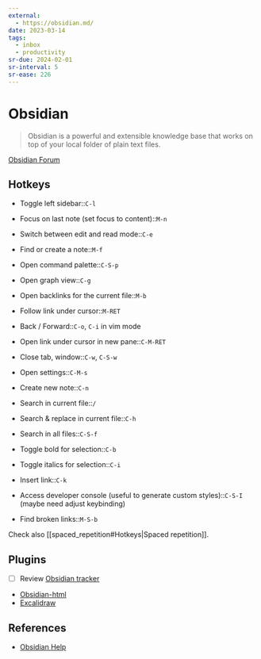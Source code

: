 ```yaml
---
external:
  - https://obsidian.md/
date: 2023-03-14
tags:
  - inbox
  - productivity
sr-due: 2024-02-01
sr-interval: 5
sr-ease: 226
---
```


# Obsidian

> Obsidian is a powerful and extensible knowledge base that works on top of your
> local folder of plain text files.

[Obsidian Forum](https://forum.obsidian.md/)

## Hotkeys

- Toggle left sidebar::`C-l`
- Focus on last note (set focus to content)::`M-n`
- Switch between edit and read mode::`C-e`
- Find or create a note::`M-f`
- Open command palette::`C-S-p`
- Open graph view::`C-g`
- Open backlinks for the current file::`M-b`
- Follow link under cursor::`M-RET`
- Back / Forward::`C-o`, `C-i` in vim mode
- Open link under cursor in new pane::`C-M-RET`
- Close tab, window::`C-w`, `C-S-w`
- Open settings::`C-M-s`
- Create new note::`C-n`
- Search in current file::`/`
- Search & replace in current file::`C-h`
- Search in all files::`C-S-f`

- Toggle bold for selection::`C-b` <!--SR:!2024-09-23,2,226-->
- Toggle italics for selection::`C-i`
- Insert link::`C-k`

- Access developer console (useful to generate custom styles)::`C-S-I` (maybe need adjust keybinding)
- Find broken links::`M-S-b`

Check also [[spaced_repetition#Hotkeys|Spaced repetition]].

## Plugins

- [ ] Review [Obsidian tracker](https://github.com/pyrochlore/obsidian-tracker)
- [Obsidian-html](https://obsidian-html.github.io/v4/index.html)
- [Excalidraw](https://github.com/zsviczian/obsidian-excalidraw-plugin)

## References

- [Obsidian Help](https://help.obsidian.md/)

